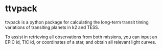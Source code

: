# ttvpack

ttvpack is a python package for calculating the long-term transit timing variations of transiting planets in k2 and TESS.

To assist in retrieving all observations from both missions, you can input an EPIC id, TIC id, or coordinates of a star, and obtain all relevant light curves.
